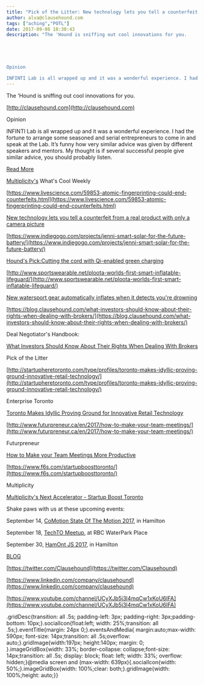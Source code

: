 ```yaml
---
title: "Pick of the Litter: New technology lets you tell a counterfeit from a real product with only a camera picture"
author: alva@clausehound.com
tags: ["aching","POTL"]
date: 2017-09-08 18:30:43
description: "The 'Hound is sniffing out cool innovations for you.





Opinion

INFINTI Lab is all wrapped up and it was a wonderful experience. I had the fortune to arrange some seasoned and serial entrepreneurs..."
---
```


The 'Hound is sniffing out cool innovations for you.

[http://clausehound.com](http://clausehound.com)

Opinion

INFINTI Lab is all wrapped up and it was a wonderful experience. I had the fortune to arrange some seasoned and serial entrepreneurs to come in and speak at the Lab. It’s funny how very similar advice was given by different speakers and mentors. My thought is if several successful people give similar advice, you should probably listen.

[Read More](https://blog.clausehound.com/things-i-learned-running-infiniti-lab/)

[Multiplicity's](http://multiplicity.media) What's Cool Weekly

[https://www.livescience.com/59853-atomic-fingerprinting-could-end-counterfeits.html](https://www.livescience.com/59853-atomic-fingerprinting-could-end-counterfeits.html)

[New technology lets you tell a counterfeit from a real product with only a camera picture](https://www.livescience.com/59853-atomic-fingerprinting-could-end-counterfeits.html)

[https://www.indiegogo.com/projects/jenni-smart-solar-for-the-future-battery/](https://www.indiegogo.com/projects/jenni-smart-solar-for-the-future-battery/)

[Hound's Pick:Cutting the cord with Qi-enabled green charging](https://www.indiegogo.com/projects/jenni-smart-solar-for-the-future-battery/)

[http://www.sportswearable.net/ploota-worlds-first-smart-inflatable-lifeguard/](http://www.sportswearable.net/ploota-worlds-first-smart-inflatable-lifeguard/)

[New watersport gear automatically inflates when it detects you're drowning ](http://www.sportswearable.net/ploota-worlds-first-smart-inflatable-lifeguard/)

[https://blog.clausehound.com/what-investors-should-know-about-their-rights-when-dealing-with-brokers/](https://blog.clausehound.com/what-investors-should-know-about-their-rights-when-dealing-with-brokers/)

Deal Negotiator's Handbook: 

[ What Investors Should Know About Their Rights When Dealing With Brokers ](https://blog.clausehound.com/what-investors-should-know-about-their-rights-when-dealing-with-brokers/)

Pick of the Litter

[http://startupheretoronto.com/type/profiles/toronto-makes-idyllic-proving-ground-innovative-retail-technology/](http://startupheretoronto.com/type/profiles/toronto-makes-idyllic-proving-ground-innovative-retail-technology/)

 Enterprise Toronto 

[ Toronto Makes Idyllic Proving Ground for Innovative Retail Technology](https://blog.clausehound.com/toronto-makes-idyllic-proving-ground-for-innovative-retail-technology/)

[http://www.futurpreneur.ca/en/2017/how-to-make-your-team-meetings/](http://www.futurpreneur.ca/en/2017/how-to-make-your-team-meetings/)

 Futurpreneur 

[ How to Make your Team Meetings More Productive](https://blog.clausehound.com/how-to-make-your-team-meetings-more-productive/)

[https://www.f6s.com/startupboosttoronto/](https://www.f6s.com/startupboosttoronto/)

 Multiplicity 

[Multiplicity's Next Accelerator - Startup Boost Toronto](https://blog.clausehound.com/multiplicitys-next-accelerator-startup-boost-toronto/)

Shake paws with us at these upcoming events: 

September 14, [CoMotion State Of The Motion 2017](https://blog.clausehound.com/comotion-state-of-the-motion-2017/), in Hamilton

September 18, [TechTO Meetup](https://blog.clausehound.com/techto-meetup/), at RBC WaterPark Place

September 30, [HamOnt JS 2017](https://blog.clausehound.com/hamont-js-2017/), in Hamilton

[BLOG](http://blog.clausehound.com)

[https://twitter.com/Clausehound](https://twitter.com/Clausehound)

[https://www.linkedin.com/company/clausehound](https://www.linkedin.com/company/clausehound)

[https://www.youtube.com/channel/UCyXJb5j3l4mqCw1xKoU6IFA](https://www.youtube.com/channel/UCyXJb5j3l4mqCw1xKoU6IFA)

.gridDesc{transition: all .5s; padding-left: 3px; padding-right: 3px;padding-bottom: 10px;}.socialIcon{float:left; width: 25%;transition: all .5s;}.eventTitle{margin: 24px 0;}.eventsAndMedia{ margin:auto;max-width: 590px; font-size: 14px;transition: all .5s;overflow: auto;}.gridImage{width:197px; height:140px; margin: 0; }.imageGridBox{width: 33%; border-collapse: collapse;font-size: 14px;transition: all .5s; display: block; float: left; width: 33%; overflow: hidden;}@media screen and (max-width: 639px){.socialIcon{width: 50%;}.imageGridBox{width: 100%;clear: both;}.gridImage{width: 100%;height: auto;}}